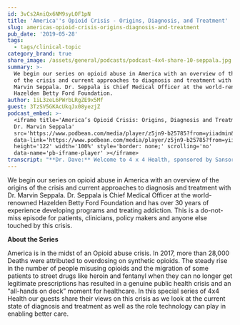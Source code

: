 ```yaml
---
id: 3vCs2AniQx6NM9syLOF1pN
title: 'America''s Opioid Crisis - Origins, Diagnosis, and Treatment'
slug: americas-opioid-crisis-origins-diagnosis-and-treatment
pub_date: '2019-05-28'
tags:
  - tags/clinical-topic
category_brand: true
share_image: /assets/general/podcasts/podcast-4x4-share-10-seppala.jpg
summary: >-
  We begin our series on opioid abuse in America with an overview of the origins
  of the crisis and current approaches to diagnosis and treatment with Dr.
  Marvin Seppala. Dr. Seppala is Chief Medical Officer at the world-renowned
  Hazelden Betty Ford Foundation.
author: 1iL3zeL6PWrbLRgZE9x5Mf
guest: 3TzSV5GKAcUkqJx08yezjZ
podcast_embed: >-
  <iframe title='America’s Opioid Crisis: Origins, Diagnosis and Treatment with
  Dr. Marvin Seppala'
  src='https://www.podbean.com/media/player/z5jn9-b25785?from=yiiadmin&download=1&version=1'
  data-link='https://www.podbean.com/media/player/z5jn9-b25785?from=yiiadmin&download=1&version=1'
  height='122' width='100%' style='border: none;' scrolling='no'
  data-name='pb-iframe-player' ></iframe>
transcript: "**Dr. Dave:** Welcome to 4 x 4 Health, sponsored by Sansoro Health. Sansoro Health, integration at the speed of innovation. Check them out at [www.sansorohealth.com](http://www.sansorohealth.com). I’m your host Dr. Dave Levin. America is in the midst of an Opioid Abuse Crisis. Consider some of these statistics reported by the US Department of Health and Human Services or HHS. It’s estimated that in 2017, more than 28,000 deaths were attributed to overdosing on synthetic opioids which translates to more than a 130 deaths every day. Us of great concern is to study rise in the number of people misusing opioids for the first-time. In 2016, two million people misused prescription opioids for the first-time and reflecting the fact that patients often move on to street drugs when they can no longer get legitimate prescriptions, 81,000 people used Heroin for the first time. This is a genuine crisis and an all hands-on-deck moment for healthcare. In response HHS has proposed a five-point plan that’s designed to lead to better prevention, treatment and recovery services, enhance data collection and research, improve pain management and increased targeting of overdose reversing drugs like Naloxone. In this special series of 4 x 4 Health, our guests share their views on the crisis as we look at the current state of diagnosis and treatment as well as the role technology can play in enabling better care. Today I am talking with Dr. Marvin Seppala, Chief Medical Officer at the Hazelton Betty Ford Foundation where his responsibilities include overseeing all interdisciplinary clinical practices, maintaining and improving quality of care and supporting growth strategies for residential and non-residential addiction treatment programs. Marv is an adjunct assistant professor of Psychiatry at the Mayo Clinic College of Medicine and Science. He’s also the author of the Clinician’s Guide to the 12-Step Principles and co-author of several other books including Pain Free Living for Drug Free People, When Painkillers Becomes Dangerous and Prescription Painkillers. As you’ll hear today, Marv is a wealth of knowledge when it comes to the science and practice of addiction medicine. Welcome to 4 x 4 Health, Marv.\n\n**Dr. Seppala:** Thanks a lot Dave, proud to be here.\n\n**Dr. Dave:** Before we get into the opioid discussion, let’s start with our usual opening question. Take a few minutes and tell us about yourself and your organization.\n\n**Dr. Seppala:** Well, I’m a physician, I trained in Psychiatry and then specialized in addiction back in the 80s. And when I first, you know, told someone at Mayo Medical School where I attended that I was going to do that, this interest that I was thrown away a good career in medicine. Ha, ha \\[Laugh\\].\n\n**Dr. Dave:** Okay.\n\n**Dr. Seppala:** You know, because in the 80s, who was interested in addiction. Basically, that was the question and yet it was what I wanted to do and I carried that out and when I first got out of training, I had to kind of, you know, cobble together four, five or six jobs a week to get a full time thing because no one wanted a full time psychiatrist working at addiction. And that’s changed so much since then. Even before this opioid crisis, there’s been an increased emphasis on addiction training in medical school, I’m treating addiction in healthcare systems but the opioid crisis itself is really focused at and I actually have a great job. I mean, I helped run one of the best organizations in the addiction field worldwide and I’ve been able to do some research, I do training, I do teaching. It’s really a wonderful opportunity for me to fully use my medical training and experience.\n\n**Dr. Dave:** Well, I’m really glad that you did not take that clinician’s advice.\n\n**Dr. Seppala:** Ha, ha \\[Laugh\\].\n\n**Dr. Dave:** I think we can all see in retrospect you’ve had a terrific career. And there’s a little bit of irony there too Marv because I think we’ll probably get into this a little later but my understanding is we have a real shortage of knowledgeable and well-trained specialists in this area. So, in fact, he had it completely wrong that I’m glad you, so I’m glad you didn’t listen to him.\n\n**Dr. Seppala:** Ha, ha…, \\[Unclear\\].\n\n**Dr. Dave:** Tell us a little bit more about Hazelton Betty Ford Foundation.\n\n**Dr. Seppala:** So, Hazelton Betty Ford was founded in 1949. Headquarters is in Center City, Minnesota, rural area of Northeast of Twin Cities. And founded because there was very little in the way of any kind of treatment for alcoholics back in the 40s and all of a sudden AA had come along in the 30s and people recognized that some folks were actually getting sober which had never really happened before and it all occurred outside of, you know, the house of medicine basically, separate because no one in medical systems had wanted anything to do with alcoholics and drug addicts. As a result, the separate sort of system developed and that’s what happened with ours. So, we were completely separate from any other healthcare system. There was no treatment, even, there wasn’t even recognition that alcohol withdrawal existed in the late 40s. You know that, they hadn’t really put that together, certainly didn’t have medications to treat it. So, there’s some pretty funny stories about tongue depressors, you know, put in the people’s mouths to try and protect their teeth and they had seizers and stuff, that’s really unfortunate. This whole field is so new. Hazelton really developed based on a couple of people who recognized the need to use both the science and a kind of 12-step orientation what they’d seen working in the communities to address addiction. And that’s how we’ve grown since then. So, we helped get the Betty Ford Center off the ground in the 80s and then we merged with them five years ago. We had seventeen clinical sites around the country now, mostly outpatient but four major residential facilities. We have a graduate school in Addiction Studies which I teach at. We have the biggest publishing company in the addiction field. We have a prevention arm that does a great deal of work in schools around the country and actually around the world trying to help school systems address addiction and prevent its use. We also have an advocacy group that works in states where we have facilities but also a great deal in Washington DC trying to in an alter legislation and improve legislation. Especially now associated with the opioid crisis but it also related to other addiction issues like, you know, legalizing cannabis and that sort of thing.\n\n**Dr. Dave:** Well, I want to go just a little bit deeper on this and then we’ll turn to our main topic. The, your description of, if you will the bad old days, I think is really interesting and there’s an important thing buried in there that I think relates to the current situation as well. You know, my view of this is that for a long time, people in the medical profession viewed addiction basically as a character flaw.\n\n**Dr. Seppala:** Oh yeah!\n\n**Dr. Dave:** Not as a disease. And that this very fundamental change in philosophy driven by, you know, evidence-based science is, has been a real important driver in this and I think this also plays out in how people look at the current opioid crisis as well. Before you answer Marv, one of the ground rules on 4 x 4 health is guests are encouraged to call BS on Dave. So, if you disagree, uh, please disagree and correct me. But if not, you know, amplify what I, with my observations.\n\n**Dr. Seppala:** Well, you’re absolutely right about that Dave. Because, you know, when we got off the ground of 40s there was no recognition that this was a disease. It was considered a moral or ethical failing on the parts of those individuals, so real character flaw. And actually, when they have done surveys around the United States, that’s still the prevailing sort of understanding of addiction. That’s changing dramatically with this opioid crisis because it’s gotten so much PR in regard to this is a disease and it’s been defined that way and we have really solid research that the biggest change is been a recognition of, you know, what parts of the brain are involved with addiction and how it actually alters brain function and those that have this disease and primarily two parts of the brain. Now, the reward center where its primary function is survival itself. So, reinforcing those things that keep us alive like, sexual activity is really enjoyable for that reason, survival of the species itself. If food, most people really enjoy, liquids are a requirement, human interaction, love, that sort of thing. All those things that keep us alive and keep us, our whole species moving forward are centered in that reward center and the drugs and abuse actually play their biggest role right there and in a way they reprioritize drive states so that survival itself goes down a priority list and the continued use of the drug becomes the top priority. And it does that, addiction does that by increasing dopamine release, the primary but not the only neurotransmitter associated with addiction and it’s super physiologic levels of\_ dopamine way more than usual levels of that particular neurotransmitter and the only thing that dopamine can really tell the parts of the brain that it’s influencing is the importance of the stimulus, the salience of the stimulus. So, the higher the amount, the more important it is and the drugs, the intoxicants that we use and get addicted to, they cause release of way more dopamine than any natural reinforcers and thus become more important, seen as more important than those that cross a line into addiction. And so, and that’s all subconscious. It’s not a conscious area of the brain. That’s just happening subcortically. It’s connected to the prefrontal cortex where we usually will kind of recognize a problem and figure out a solution and kind of make a plan and carry that out and unfortunately in the course of addiction, that part of the brain is also dysfunctional. Not entirely, it’s not just shut down but the people with addiction, you know, we used to say, they deny that they have denial, you know. They deny they have the addiction; they deny the have these problems. So, it’s way more than that. They can’t even really fully recognize it and that drive is so powerful from that survival-based reward center that in the mind of the person of addiction, they’re doing the right thing and they can’t recognize just how bad it is or plan things out. So, truly brain function is altered in a diseased state of addiction and that recognition has been tremendously beneficial both for examining treatment for the potential medications to address addiction and for establishing better research about how to go about this treatment and care for those folks that have addiction.\n\n**Dr. Dave:** That’s a, that was a really beautiful suffering of about 30 years of science and research and the, I want to repeat the two things and I want to ask you a little further about one of them. So, there are these physiologic changes in the pleasure center and this very powerful neurotransmitter dopamine that essentially tells us that whatever you just did is good, do more of that.\n\n**Dr. Seppala:** Yeah.\n\n**Dr. Dave:** And then there’s this alteration in the prefrontal cortex which is, you know, I think of as a, is sort of higher reasoning and judgment, that’s affected as well. You said something in that part that I think is really interesting and insightful which is it, the people’s judgement is impaired to the point where they don’t recognize the disease and themselves but what I’ve learned from talking to people who run 12-step programs and group therapy in general is, we’re still actually quite good at seeing it in other people.\n\n**Dr. Seppala:** Yes, we are.\n\n**Dr. Dave:** And that this is part of the power of those approaches is that it begins with recognizing it in others rather than trying to recognize it in oneself. Again, please call BS on me if I’m not accurate in describing that well but…\n\n**Dr. Seppala:** That’s extremely accurate David. And in fact it’s what, you know, we rely on in our treatment system and most treatment system in the US, we rely on group therapy for that reason that the new people just coming into treatment, they can’t see it in themselves, they can’t recognize it in the least, they know there’s some sort of problem there. They’ve got all kinds of ideas what that might be and it’s external to themselves, you know. So, it’s…\n\n**Dr. Dave:** Right.\n\n**Dr. Seppala:** It’s that our political claim, it’s the economy, it’s, you know, it’s my spouse, whatever. But they see it in others and they can absolutely recognize addiction, it’s symptoms and even confront people, you know, that have those symptoms and talk to them about their illness and tell them, you know, you really should stop using in spite of the fact that they’re doing exactly the same thing and not recognizing it. And after a few weeks of abstinence where they’re in that kind of setting and have that recognition of others, all of a sudden it starts to kind of bleed through that, hey, I’m doing exactly the same thing and that recognition can develop about oneself and it’s really powerful.\n\n**Dr. Dave:** I, this is an idea I’ve been thinking about a lot in the last year so and I, as I’m want to do, I’ve begun to generalize it. I think it may be true about life in general.\n\n**Dr. Seppala:** Ha, ha \\[Laugh\\]. There is truth in this, there is a bit.\n\n**Dr. Dave:** And I was thinking that I do some work with other startup companies and it hit me really hard recently when I realized, boy, I have no trouble looking at other startup companies and diagnosing their problems and offering them advice but it’s a completely different thing when it’s my own company. And so, I think there might, maybe I’m connecting dots that don’t connect but I think there may be something Universal in this. We’re just better at judging other people than ourselves.\n\n**Dr. Seppala:** We are. For ourselves, for myself I’ve got all these reasons for what I’m doing.\n\n**Dr. Dave:** That’s why, that’s why.\n\n**Dr. Seppala:** Harder to see in objective wise.\n\n**Dr. Dave:** Well, we’ve started to itch into this and so let’s really turn now to the opioid crisis specifically. And what I’d like you to do now is I’d like to hear a little bit of your personal history of involvement with this crisis and if you could use that to also tell us a little bit about in general, how this has progressed with in the United States? So, you know, what’s the story of this crisis generally and, what about you personally, what’s been your own personal kind of history and involvement?\n\n**Dr. Seppala:** Okay. So, this isn’t the first opioid kind of wave in the United States. I’ll start there. So, back in the 1800s, there were no legal restrictions on importation of Opium itself and we had an opium crisis here. The primary people that were using opium were women and doctors. Ha, ha \\[Laughing\\]. And so, very odd sort of thing that, and there are all these patent medications back then, you know, these, that people could mix up themselves and most of them had opium in them. And that’s how I got started because it worked so well for so many things. Early in my career I worked in a Southeast Asian Clinic at the University of Minnesota and we were at that Lutheran Church after the Vietnam War, sponsored a lot of refugees that to come to Minnesota, the Twin Cities in particular. And so, there were a lot of Hmong that came from Southeast Asia and they were the ones primarily farming and growing opium. And they had just three medications back home. They were kind of hill tribes moved around a great deal. You know, basically just growing and cultivating opium. And the three medications were penicillin, aspirin and opium. And opium was, worked for anything that \\[Unclear\\] and back in the 1800s, it was the same year, it worked for anything that \\[Unclear\\] did. Both psychic pain and physical pain and, you know, diarrhea, that it worked for all the kinds of things. You just kind of forget you even had a problem when you take an opioid and that’s part of the issue. They’re fantastic medications for pain, both psychic and physical and yet so dangerous because of the highly addictive nature of them. And it was back in the early 1900s when the Government got involved and initially, they couldn’t pass was distinctly limiting importation. So, they started with interstate commerce and they put a tax on it and they did all these other things before they finally just outlawed opioids outside of medical situations which was really a big change.\n\n**Dr. Dave:** You know, there’s a, I’m listening you talk about this and I’m a huge fan of Sherlock Holmes.\n\n**Dr. Seppala:** Oh man!\n\n**Dr. Dave:** And if they had just, you know, by coincidence I was recently watching an episode and it dawned on me. Pretty much the only thing that Dr. Watson ever prescribes is brandy or laudanum which as I understand it, laudanum was a, basically a mix of alcohol and opium and other things as well. So, your story rings true for me and I think it’s also interesting that you talk about this in waves because my understanding is, if you look at the last 10, 15 years in the United States, it hasn’t been one crisis. There’s been a series of waves. Can you talk about that part a little bit?\n\n**Dr. Seppala:** I sure can. You know the, in the 80s we had a heroin crisis throughout the United States is mostly inner-city and mostly African-American and that’s an issue that’s come up related to this, opioid crisis because there wasn’t much a response back in the 80s to that particular heroin crisis. And the suggestion is, it’s because it was primarily inner-city and African-American folks involved that we ignored and now with this current crisis, the major difference is that it is not just inner-city, it’s basically everywhere, to rural areas, it’s throughout the United States and its involving primarily a Caucasian and fairly middle-class US folks and as a result, the controversy is that now that is affecting White people, we’re paying attention to it. And I think there’s absolute truth to that. However, it’s so much bigger now that we have to pay attention as well, you know. So, and the other aspect of this is, just back in September of 18, a public health paper came out describing the changing dynamics of drug overdose of the drug overdose epidemic from the late 70s through about 2016 and they showed that overdoses even before this opioid crisis, we’re already on the rise in an exponential manner and this opioid crisis just helped maintain that same curve that it’s just been growing and growing really significantly throughout that period. In a way that was somewhat unpredictable.\n\n**Dr. Dave:** What’s behind this growth? I mean, I imagined there that it’s complex and multifactorial but what’s the current belief about the, you know, the top two or three things that are driving the growth here, the increasing numbers.\n\n**Dr. Seppala:** Yeah. I think there’s a couple of things that really come to mind. The first is that we’re a society that is very accepting of intoxicants and of their use and we can see that and, you know, the legalization of cannabis occurring in states across the country and now even Denver, the city itself suggesting in legalization of magic mushrooms and intoxicating, you know, hallucinogenic mushrooms. So, overall, we’re a society that’s gotten used to the drugs and medications. You know, especially the pharmaceutical industry and its growth since the 50s has somewhat convinced us that better living through chemistry sort of approach to life.\n\n**Dr. Dave:** Right.\n\n**Dr. Seppala:** Whereas the rest of world, that’s not necessarily the case, you know, that 80% of the opioids prescribed in the world are prescribed in the United States. We only have, you know, but a little over four and a half percent of population of the world but we use 80% of the opioids.\n\n**Dr. Dave:** Wow!\n\n**Dr. Seppala:** So, how we don’t tolerate pain as well or we use them for a whole lot more reasons, you know, than just pain and I suspect that’s what it’s really about. The other thing I guess, you know, you and I maybe close to the same age. So, growing up in the 60s and 70s, there really was this altered sort of recognition of use of these intoxicants and especially the illicit drugs and the like and that’s allowed. I think now that we’re at this age a change in and around the country in regard to the voting population and an acceptance of the use of these substances. The other thing related I would say that in medicine, when I went through medical school and training in the 80s, we were well versed in the fact that opioids were really dangerous. You had to be really careful with them. They were highly addictive, you only use them if you had to and if you did for acute pain, not chronic pain and only for short periods of time. And we changed our minds about that. Medicine itself all of a sudden, you know, started to say, hey, you should be using these really regularly, really long-term, no problem, don’t worry about it. When people need them, they need them, they won’t get addicted. And it was completely fabricated. It wasn’t accurate at all. The information that we had, long-standing information was accurate and we got, you know, fooled by this new information. Primarily, you know, people who were in a situation to make a lot of money or convincing us to do that you know, the pharmaceutical industry itself.\n\n**Dr. Dave:** I think this is one of the really interesting polarities or things we have to balance in this situation. You know, I was deeply involved in hospital-based work at the time when there was, we were putting much more emphasis on recognizing and treating pain and I think it’s fair to say, we weren’t doing a great job of that.\n\n**Dr. Seppala:** Yeah.\n\n**Dr. Dave:** And, you know, for a period of time, you know, there were campaigns and things like, you know, pain is the next vital sign that we need to track and I think those things were all well-intended and necessary and, but are in balance with this, yeah, but some of these drugs are really powerful and there’s complications there. A very interesting discussion about this topic recently on this podcast with a colleague of mine who’s in palliative medicine. And, you know, there’s a place for this and it’s important but, how we do it, when we do it those things? You know, we’re clearly out of balance. I want to ask you specifically about fentanyl as well because from what I’ve read, this sort of super potent drug and the illegal synthetic forms that are coming into this country has played a major role in the dynamic as well. Have I got that right and if so, can you tell us a little bit about that aspect of it?\n\n**Dr. Seppala:** You are absolutely right, Dave. So, fentanyl primarily manufactured in China in a powder form. Unlike the fentanyl used in a hospital situation or an operating room situation which is a liquid form, you know, developed by pharmaceutical companies here and elsewhere. It’s interesting in the late 80s when I got out of training, my best friend from medical school became an anesthesiologist and he started to tell me about and I knew of some people coming into the treatment program I was working at that wasn’t a part of our system at the time but now is out in Portland Oregon. And we were treating physicians with fentanyl addiction and I was talking to my friend Keith about this. He stayed at Mayo in the anesthesia and he recognized fentanyl deaths around the country being reported by anesthesia personnel, especially among residents. It more likely to, you know, experiment with a drug like that and there were deaths occurring across the country and it became a real issue in anesthesia and at that time late 80s, early 90s, Keith and I set up a program for the Mayo Anesthesia Department to try to prevent that from happening and he’s still really involved in that system and he was gone on to work on drug diversion throughout the Mayo system which has been a real model for any healthcare system in the country. Nonetheless, we talked with each other back then and I remember saying, thank God, this is not in the illicit drug supply because here we have anesthesiologists, absolute experts in the use of these types of medications dying on a regular basis by injecting themselves because they lose control and try and just get high again and take a little bit extra of this highly powerful opioid and they stop breathing and die. And now, it’s in the illicit drug supply and people are using it because when you use opioids on a regular basis and usually if you are addicted to and you have to use them daily usually multiple times per day, it’s just a grind if it’s work, you know. It’s more like maintenance than it is like getting high day and a day out. And, you know, when we think of people with addiction in general, in the US we often think it’s just, you know, they’re just doing it because they want to party all the time, they just want to have fun, you know, that sort of thing. That is not the case. Most people in the midst of addiction, it is just torture. Every day trying to come up with enough money, enough drug to fend off withdrawal and to kind of maintain this sort of intoxication that you can’t really get much high out of anymore because you’re so tolerant to the drug. And in that situation, if you’re tolerant to oxycodone which is commonplace prescription opioid or heroin and somebody actually gives you some fentanyl what you think that would be a great thing to try because, you know, you heard it’s so much more powerful. Now, you will do that because in that maintenance stage, you’re no longer getting high and if you’ve got something way more powerful, maybe you will. The old description from opium users is chasing the dragon. They’re chasing the high, they experienced the first few times, they used opioids before tolerance really set in. And when we had fentanyl first in the media, in the Twin Cities, Minneapolis and St. Paul, at that time in St. Paul on an outpatient program, we had about a hundred patients in our opioid program, trying to help them stay abstinent and get on in recovery. And when the, when it became apparent that thorough the media that fentanyl was in the illicit drug supply in the Twin Cities, about twelve of our people disappeared that first weekend. Thank God none of them died. Now, they went to try fentanyl because maybe they’d actually get high like they did when they first started opioids that chasing the dragon, that sort of man, it’s not just going to be the same sort of thing I’ve had for so long. I may actually get that feeling again. The craving is so long-lasting with opioid use disorders that people are really tripped up easily when that sort of thing happens. That triggers our subconsciously get back into that reward center and they had the ability to prevent following through it. That sort of thing requires a lot of effort and twelve people just suddenly went out and relapsed on a very dangerous drug. When most people hear those stories, they say, why would anyone use that? People die when they take it and people who use opioids, they hear that same story and they say, my God, I’ve got to try that.\n\n**Dr. Dave:** Right, right. And so, there’s so much in what you said. The things I’d like to highlight are that part of what we’re seeing in this crisis is that people who might start using some sort of opioid as a part of a legal prescription become addicted and at some point if they can no longer obtain a legal prescription, they will migrate to street drugs.\n\n**Dr. Seppala:** Sure.\n\n**Dr. Dave:** And that might be heroin which is obviously bad. Fentanyl is like, super, super heroin and that’s part of what has made this all so much worse and to your point, it’s a drug that’s available legally in this country but we’re also seeing apparently a flood of illegally produced from outside the country. It’s super potent, meaning it’s also super concentrated. And so, from a drug smuggling perspective, it’s very attractive.\n\n**Dr. Seppala:** Really.\n\n**Dr. Dave:** Though the, and then of course this other thing is just about the potency of this drug and that it just even experienced heroin users and others are being caught off guard but just how potent it is.\n\n**Dr. Seppala:** Yeah. You know, when we looked at the death associated with this opioid crisis, the CDC published a really nice graph that showed, you know, increasing opioid prescribing in the United States starting in about ‘95 and then in the early 2000s, it really starts to escalate right along with that or treatment admissions for opioid addiction or opioid use disorders escalated in a similar fashion as did the death rate from prescription opioids. Well, then the folks who market heroin, you know, basically the black market for heroin, they saw an opportunity with all these prescription opioid addicted folks across the country, they could undercut the price of prescription opioids with heroin and they did. And so, a lot of people started to drift over to heroin which is more powerful than the prescription opioids in general. And made that easier to access. They actually turned it into a service industry to really make it easy to access it.\n\n**Dr. Dave:** Right, right.\n\n**Dr. Seppala:** And then the death rate increases even more because heroin is more powerful. Usually people use it intravenously. And following that wave, we suddenly saw fentanyl come into the illicit drug supply just as you described it. It’s \\[Unclear\\] so powerful, 50 times more powerful than heroin. So, it’s really easy to package it in very small packages and get it into the country. It’s extremely easy to make a lot more money with fentanyl than with even heroin or prescription opioids. So, the people in the black market found this to be a lot better route to take. Even though it was killing a lot of their female subjects basically. So, the fentanyl then, the death rate escalates even more because of an even more powerful opioid being used frequently and then it started it to be, they started putting fentanyl into all kinds of other tablets and things. Maybe people were aware, maybe they weren’t. But it had fentanyl on it and that’s just a recipe for disaster.\n\n**Dr. Dave:** Well, one last comment on fentanyl and then I want to turn to diagnosis and treatment. I was talking last week to a friend who is in the United States National Security Apparatus and somehow, we got on this topic and he said something that completely shocked me. What he said was that, experts now are most concerned that a biological attack could come in the form of fentanyl.\n\n**Dr. Seppala:** Wow!\n\n**Dr. Dave:** Which just floored me. And I, again, I just share that as a way of kind of putting the exclamation point on this part of the discussion. This is just something very different and it’s clearly had a big impact on the crisis.\n\n**Dr. Seppala:** Sure, it had.\n\n**Dr. Dave:** Well, I’m pretty depressed and concerned at this point Marv. I’m really hoping that this next part of our discussion is going to give me some hope here. So, if you would talk for a few minutes about the keys to successful diagnosis and treatment.\n\n**Dr. Seppala:** So, diagnosis of opioid use disorders is fairly straightforward. There’s a long list in the DSM-5 about, you know, eleven different symptoms but the truth is it comes down to three groups of symptoms. One, loss of control. People are using way more than they’ve planned or intended to. They’ve got this ongoing desire to keep using and spend a lot of time like with the opioids. Especially, you’ve got to spend a lot of time at it all day long and that, you want to be intoxicated up basically 24/7 or else you’re going to withdrawal which people cannot stand. It’s like the worst flu you’ve ever had. Only you know you can get rid of it immediately with an opioid. So, lots of control first. Increased consequences, primarily social consequences. You know, they no longer getting to work on time or at all. There’s family problems, you know, child problems, school problems. They keep using despite of all this, in spite of all this stuff and those, when that happens that exacerbates the addiction because you start getting this increased shame and guilt about your behavior and you don’t want to think of that, what’s happening in your life. So, all these different things start to add up psychically to undermine any attempts to get out of this addiction. People start risking their lives, you know. You overdose three or four times and you keep using without altering anything about it and then the third thing is craving. And the opioid craving is really, really nasty. It is, it drives continued use, so much so that the research scientists call the opioid withdrawal a motivational withdrawal syndrome. It motivates continued use because people cannot tolerate it and the craving associated opioids goes on for months if not years. So, real daily diligence to prevent that craving from overcoming a person’s attempts at abstinence as it is so necessary.\n\n**Dr. Dave:** So, that’s a pretty good summary of diagnosis and again, no pun intended, sobering in many ways. Well, let’s talk about treatment now. So, what are, let’s start generally with, you know, sort of general approach to treatment, the options that are out there and then I’m sure the audience would like to hear more specifically about the approach at Hazelton Betty Ford. But before you do that, listeners, if you’ve just joined us, you’re listening to 4 x 4 Health. We’re talking about the Opioid Abuse Crisis with Dr. Marv Seppala, Chief Medical Officer of Hazelton Betty Ford Foundation. So, Marv, tell us a little bit again in general about treatment and then specifically about the treatment options at Hazelton.\n\n**Dr. Seppala:** So, main treatments for opioid use disorder are, you know, psychotherapies, mostly group psychotherapy as we discussed earlier. So, you can recognize the problem in others and then start to see it in yourself. Those psychotherapies are primarily like cognitive behavioral therapies, motivational enhancement therapies are really, there are evidence-based actually work well for addiction. We, and then medications, there’s three medications, FDA approved for opioid use disorders. That’s Methadone, Buprenorphine and Naltrexone. The Methadone and Buprenorphine work similarly. The Naltrexone completely different, it blocks opioid receptors so people can’t get intoxicated. So, in a way, it seems like an ideal sort of medication. You can’t get high on it. It blocks receptors. You can’t get high on opioids. It’s kind of makes so much sense that people just quit taking it unfortunately. The Methadone and the Buprenorphine are maintenance medications that you take on a regular basis. They are opioids but they’re really long-lasting and prevent continued use of other opioids as well as some of the antisocial behaviors, you know, illegal activities necessary to keep getting money to get your drug and stay high every day. And they prevent all three of these mediations, prevent the infections associated with intravenous drug use at Hepatitis and HIV in particular but also a lot of staph infections that can really undermine, end people’s lives. And then in addition to the psychotherapies and the medications, there’s peer support and peer support comes in a lot of ways. 12-step programs are considered peer support, smart recovery is a type of peer support. Some people join different religious groups to get their peer support. We tend to use a real trusted orientation in our system. But one other thing about addressing opioid use disorders is that for the most part at least in our system, we’ve done a study looking at the people that come into our system and how they responded to our treatments and 90% also had a mental health problem. So, depression, anxiety, PTSD, bipolar disorder and the like. So, we’ve got a lot of mental health issues in this population. So, you’ve got to have mental healthcare as well. The medical care for all those infections and the other issues that come up with addiction and the focus has to be on engaging people long-term because of the long-term craving. So, it may start in residential treatment, it may start an outpatient but the whole story is keep people involved in that outpatient setting for a long time. Keep them coming, keep them coming back, keep them involved.\n\n**Dr. Dave:** This is really interesting to me and one of the things that I’ve learned from the 12-step community is, and this was more in the setting of alcoholism but I assume it applies to substance abuse in general is, there’s a difference between not drinking and being sober and leading a sober life. And the way I understand that is, you know, stopping the use of the substances is one thing and obviously an important step in the right direction. But a lot of this is about learning to live differently and that’s the, that’s a critical piece of long-term sobriety and that very often, this is where people get stuck is, they stop using the substance which is good but they’re not on that journey to find a new way to live. And I think you described a lot of that in terms of how they engage with other people and finding it for purpose in life and spiritual connections and a lot of other things. So, if I got that right, what would you add to that?\n\n**Dr. Seppala:** Yeah, I agree. That’s so important because during the course of addiction, people especially with opioid use disorders, a lot of illegal activities, lot of illegal behaviors. There’s a desperation about continuing the use of the drug. So, you’ve got women and men prostituting themselves and doing just about anything to get money, to get that drug. The shame and guilt is excessive when people come into treatment. It actually prevents people from seeking help. They just think that they’re worthless, they don’t even deserve the help and as a result, they don’t seek help and even when they do, that stuff has to be fully addressed. They really have to help people and I really appreciate a 12-step approach because it does provide a spiritual approach to living and gives people a way of addressing that shame and guilt really specifically. It’s like a blueprint for leading a completely different life, allowing those folks to move on from where they once were and to powerfully live with, you know, joy again with really good relationships with other people instead of just taking advantage of everyone they meet. And if you, there’s an old story around trust \\[Unclear\\], a silver horse thief is still a horse thief and…\n\n**Dr. Dave:** Ha, ha \\[Laughing\\].\n\n**Dr. Seppala:** That’s it, you know, it fits. If you’re still doing the same old behaviors, those relationships aren’t going to grow. No one’s going to trust you, no one’s going to really want to be around you. And if you start to change your life building on a foundation which I think spirituality does provide but there’s other means of doing that as well. You can really not just remain abstinent but really develop a remarkably different and wonderful life.\n\n**Dr. Dave:** I think that’s just beautifully said. I want to talk a little bit more specifically about the programs at Hazelton. One of the things that jumped out at me in preparing the introduction was the use of the word, Interdisciplinary Clinical Practices. Tell us a little bit, what does that word mean and how does that play out in your setting? What is Interdisciplinary Marv?\n\n**Dr. Seppala:** You know, it’s actually just a new term for a multidisciplinary. I think which is used for decades and it’s basically, we have physicians, psychologists, other mental health personnel, you know, masters level folks, addiction counselors and even spiritual counselors involved on our treatment teams, whether in an inpatient or an outpatient setting and that allows us to have remarkably different perspectives on the individuals that we are treating. And as a result, you, we’re not just using a single sort of approach to their care. So, whereas the American Society of Addiction Medicine describes addiction as a biopsychosocial illness, biopsychosocial spiritual illness actually. In their definition they add spiritual and in that respect, you know, that doc may only want to focus on, you know, neurobiology and use of medications and that psychologists may want to look at, yeah, you know, lot of this shame and guilt stuff and maybe the traumas that occurred and the chemical dependency counselors addressing their use of a 12-step program or other means of getting into recovery and the spiritual person is looking at their life, you know, from that perspective. When all those folks are meeting me together and talking about individual, you’re going to get really good treatment planning. That covers a more holistic approach for that individual, providing not just a means to initial abstinence but those long-term changes that we were just talking about.\n\n**Dr. Dave:** Well, I trained in family medicine and was essentially grew up believing in the biopsychosocial model is the right way to practice medicine and deliver great healthcare. So, this makes perfect sense to me. I would argue pretty much any clinical condition, would benefit from that approach. But it’s, it, there’s a particular symmetry here because as we’ve spent most of the first part of this discussion around, this is a complex disease with many different factors. And so, it requires a team of experts in those different point of view and that all makes just perfect sense to me. The other thing that I’d like to ask you about is, we’ve alluded to this a little bit today. That their inpatient and their patient, the treatment options. Tell us a little bit about, how you make that decision, how you work with them to make that decision? And then my guess is my listeners are probably more familiar with the outpatient setting. So, then take us a little bit deeper on, if you can, what’s the typical inpatient experience?\n\n**Dr. Seppala:** So, when we’re trying to make that decision between, you know, inpatient or residential stay or an outpatient program, we’re looking at the support they have at home or, you know, in the community to see if there’s enough there to help them to get through those first few weeks. We’re trying to help them get through those first few weeks of abstinence which are so hard for people with opioid use disorders. The cravings high, the withdrawal can get in the way. So, in the outpatient setting, some people can’t maintain abstinence very easily. They don’t have enough support, they don’t have their personal skills, they’re just so caught up in a lifestyle that they can’t escape sometimes, you know. For others, they’ve got family intact, they’ve got an intact job, they’ve got some friends around that really want them to get sober. And they’re going to be more likely to be successful in an outpatient setting but for a lot of folks that opioid use disorders, it’s nice to kind of get away from your usual day-to-day activities and all those triggers to return to use in a residential setting, even if it’s just a couple of weeks, two to three weeks to break that cycle and get on medication that gets started in recovery and then return to the outpatient setting and that’s kind of how we look at it. It could also involve, if they have a significant psychiatric illness that’s not being addressed, you know, they’ve got a really severe depression, they’re also suicidal or residential stays going to be a lot more appropriate for them than an outpatient stay because you run the risk of, you know, a suicide, you run the risk of the depression overwhelming them. They just go back to, you know, the opioid which could relieve that to a degree at least momentarily. So, all those things, medical illness also plays into this. So, if they have a significant enough medical problem, they aren’t going to get to outpatient programming on a daily basis. They just can’t do it and residential state could be better.\n\n**Dr. Dave:** Again, this all makes perfect sense to me and this we were talking about a moment ago. This is about much more than just not using whatever substance is causing the problem. It’s about breaking long-standing habits and establishing a new way of living. And as you’ve rightly pointed out, for some people, the best way to start that is essentially to remove themselves from their current environment. You have to get a fresh start and then I’ll also just point out the obvious as we talked about earlier in that group setting, I may not recognize it in myself but I see it in others and that’s the beginning of me eventually recognizing it myself. \\[Unclear\\]\n\n**Dr. Seppala:** Sure, it is. One of the priorities we have is just engaging people. Meeting them where they are at, using whatever motivation they have to keep them involved because if so many people drop out of treatment, it’s a really high dropout rate for opioid use disorders and so many people stop their medications, don’t show back up. And so, our focus is to keep them around, keep them coming back, get their families involved. You know, anyway you can to keep them coming back, that’s the focus.\n\n**Dr. Dave:** I think you might have anticipated my last question with that answer which was, you know, your most sage advice when it comes to this crisis. So, why don’t you build on that.\n\n**Dr. Seppala:** Okay. I’d say, you know, the biggest issue in the addiction treatment situation and in this crisis is that the vast majority of people with addiction don’t know they have it. They know something’s wrong; they don’t know what it is and they don’t recognize it as addiction. So, part of that is what we’re talking about with the neurobiology that eliminates the ability to fully see it. The part of it is that so many people still see addiction as not a disease, that is just a lifestyle and, you know, this ethical or moral problem and they don’t recognize just how life-threatening it may be. And a lot of the triggers because of that neurobiological reward center driving everything, a lot of those triggers are subconscious, you know. You just see your dealer and all of a sudden, you’re using without even any forethought, without a plan or anything. And so again, back to engagement, we try and keep our people engaged, get them involved with a new group of people that are staying sober. Help them to come up with, you know, sober activities instead of going back to, you know, even if they’re back in the same, you know, block that they used to be hang out with, with other people using, that might be just enough to trigger them and they find themselves in the same house with the same people or right around their own dealer. So, engagement is the biggest thing that we try to emphasize throughout our treatment.\n\n**Dr. Dave:** So, my last question to you would be, what’s your advice to our listeners if they are concerned that they might have a substance abuse problem or someone that they love or care about might, what’s a good first step or two?\n\n**Dr. Seppala:** You know the, I think the best first step is to find someone that’s an expert in addiction and go get an evaluation and with that evaluation, you’ll get a diagnosis and you’ll get a plan specific to what’s going on and I would say the easiest way to go about that is to go to the American Society of Addiction Medicine website and look for a certified physician in your area that knows addiction well and go see that person and get a good evaluation. Just like you would if you had a prostate cancer, go to a neurologist or breast cancer to an oncologist that specializes there. Go to an addiction specialist, get an evaluation and from there, follow their recommendation.\n\n**Dr. Dave:** Well Marv, this has been really terrific. I appreciate you taking the time to speak with us today, to share what’s obviously a rich history and experience and of course, some of the best practices at one of the world’s leading organizations addressing this. So, thank you for all of that.\n\n**Dr. Seppala:** I would glad to Dave. I appreciate having this opportunity.\n\n**Dr. Dave:** We’ve been discussing the Opioid Abuse Crisis with Dr. Marv Seppala, Chief Medical Officer at the Hazelton Betty Ford Foundation. Marv, thanks again for joining us."
---
```

We begin our series on opioid abuse in America with an overview of the origins of the crisis and current approaches to diagnosis and treatment with Dr. Marvin Seppala. Dr. Seppala is Chief Medical Officer at the world-renowned Hazelden Betty Ford Foundation and has over 30 years of experience developing programs and treating addiction. This is a do-not-miss episode for patients, clinicians, policy makers and anyone else touched by this crisis.

__About the Series__

America is in the midst of an Opioid abuse crisis. In 2017, more than 28,000 Deaths were attributed to overdosing on synthetic opioids. The steady rise in the number of people misusing opioids and the migration of some patients to street drugs like heroin and fentanyl when they can no longer get legitimate prescriptions has resulted in a genuine public health crisis and an “all-hands on deck” moment for healthcare.  In this special series of 4x4 Health our guests share their views on this crisis as we look at the current state of diagnosis and treatment as well as the role technology can play in enabling better care.

  